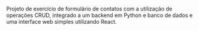 Projeto de exercício de formulário de contatos com a utilização de operações CRUD, integrado a um backend em Python e banco de dados e uma interface web simples utilizando React.
